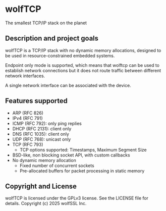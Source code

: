 # wolfTCP

The smallest TCP/IP stack on the planet

## Description and project goals

wolfTCP is a TCP/IP stack with no dynamic memory allocations, designed to be 
used in resource-constrained embedded systems.

Endpoint only mode is supported, which means that wolftcp can be used to 
establish network connections but it does not route traffic between different
network interfaces.

A single network interface can be associated with the device.

## Features supported

- ARP (RFC 826)
- IPv4 (RFC 791)
- ICMP (RFC 792): only ping replies
- DHCP (RFC 2131): client only
- DNS  (RFC 1035): client only
- UDP (RFC 768): unicast only
- TCP (RFC 793) 
  - TCP options supported: Timestamps, Maximum Segment Size
- BSD-like, non blocking socket API, with custom callbacks
- No dynamic memory allocation
  - Fixed number of concurrent sockets
  - Pre-allocated buffers for packet processing in static memory


## Copyright and License

wolfTCP is licensed under the GPLv3 license. See the LICENSE file for details.
Copyright (c) 2025 wolfSSL Inc.

